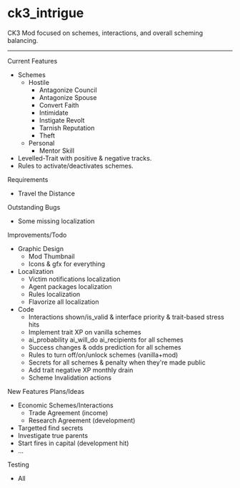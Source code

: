 # ck3_intrigue

CK3 Mod focused on schemes, interactions, and overall scheming balancing.

------
Current Features
- Schemes
    - Hostile
        - Antagonize Council
        - Antagonize Spouse
        - Convert Faith
        - Intimidate
        - Instigate Revolt
        - Tarnish Reputation
        - Theft
    - Personal
        - Mentor Skill
- Levelled-Trait with positive & negative tracks.
- Rules to activate/deactivates schemes.

Requirements
- Travel the Distance


Outstanding Bugs
- Some missing localization

Improvements/Todo
- Graphic Design
    - Mod Thumbnail
    - Icons & gfx for everything
- Localization
    - Victim notifications localization
    - Agent packages localization
    - Rules localization
    - Flavorize all localization
- Code
    - Interactions shown/is_valid & interface priority & trait-based stress hits
    - Implement trait XP on vanilla schemes
    - ai_probability ai_will_do ai_recipients for all schemes
    - Success changes & odds prediction for all schemes
    - Rules to turn off/on/unlock schemes (vanilla+mod)
    - Secrets for all schemes & penalty when they're made public
    - Add trait negative XP monthly drain
    - Scheme Invalidation actions

New Features Plans/Ideas 
- Economic Schemes/Interactions
	- Trade Agreement (income)
	- Research Agreement (development)
- Targetted find secrets
- Investigate true parents
- Start fires in capital (development hit)
- ... 

Testing
- All